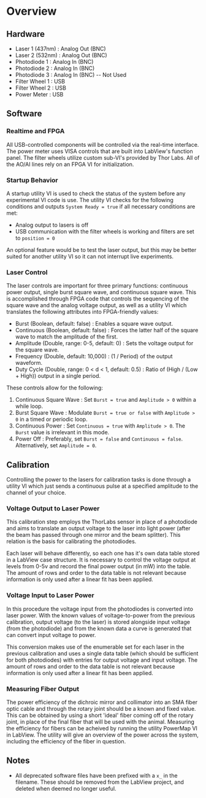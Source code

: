 # Overview #
## Hardware ##

* Laser 1 (437nm) : Analog Out (BNC)
* Laser 2 (532nm) : Analog Out (BNC)
* Photodiode 1 : Analog In (BNC)
* Photodiode 2 : Analog In (BNC)
* Photodiode 3 : Analog In (BNC) -- Not Used
* Filter Wheel 1 : USB
* Filter Wheel 2 : USB
* Power Meter : USB

## Software ##
### Realtime and FPGA ###
All USB-controlled components will be controlled via the real-time interface. The power meter uses VISA controls that are built into LabView's function panel. The filter wheels utilize custom sub-VI's provided by Thor Labs. All of the AO/AI lines rely on an FPGA VI for initialization.

### Startup Behavior ###
A startup utility VI is used to check the status of the system before any experimental VI code is use. The utility VI checks for the following conditions and outputs `System Ready = true` if all necessary conditions are met:

* Analog output to lasers is off
* USB communication with the filter wheels is working and filters are set to `position = 0`

An optional feature would be to test the laser output, but this may be better suited for another utility VI so it can not interrupt live experiments.

### Laser Control ###
The laser controls are important for three primary functions: continuous power output, single burst square wave, and continuous square wave. This is accomplished through FPGA code that controls the sequencing of the square wave and the analog voltage output, as well as a utility VI which translates the following attributes into FPGA-friendly values:
 
* Burst (Boolean, default: false) : Enables a square wave output.
* Continuous (Boolean, default: false) : Forces the latter half of the square wave to match the amplitude of the first.
* Amplitude (Double, range: 0-5, default: 0) : Sets the voltage output for the square wave.
* Frequency (Double, default: 10,000) : (1 / Period) of the output waveform.
* Duty Cycle (Double, range: 0 < d < 1, default: 0.5) : Ratio of (High / (Low + High)) output in a single period.

These controls allow for the following:

1. Continuous Square Wave : Set `Burst = true` and `Amplitude > 0` within a while loop.
2. Burst Square Wave : Modulate `Burst = true or false` with `Amplitude > 0` in a timed or periodic loop.
3. Continuous Power : Set `Continuous = true` with `Amplitude > 0`. The `Burst` value is irrelevant in this mode.
4. Power Off : Preferably, set `Burst = false` and `Continuous = false`. Alternatively, set `Amplitude = 0`.

## Calibration ##
Controlling the power to the lasers for calibration tasks is done through a utility VI which just sends a continuous pulse at a specified amplitude to the channel of your choice. 

### Voltage Output to Laser Power ###
This calibration step employs the ThorLabs sensor in place of a photodiode and aims to translate an output voltage to the laser into light power (after the beam has passed through one mirror and the beam splitter). This relation is the basis for calibrating the photodiodes.

Each laser will behave differently, so each one has it's own data table stored in a LabView case structure. It is necessary to control the voltage output at levels from 0-5v and record the final power output (in mW) into the table. The amount of rows and order to the data table is not relevant because information is only used after a linear fit has been applied.

### Voltage Input to Laser Power ###
In this procedure the voltage input from the photodiodes is converted into laser power. With the known values of voltage-to-power from the previous calibration, output voltage (to the laser) is stored alongside input voltage (from the photodiode) and from the known data a curve is generated that can convert input voltage to power.

This conversion makes use of the enumerable set for each laser in the previous calibration and uses a single data table (which should be sufficient for both photodiodes) with entries for output voltage and input voltage. The amount of rows and order to the data table is not relevant because information is only used after a linear fit has been applied.

### Measuring Fiber Output ###
The power efficiency of the dichroic mirror and collimator into an SMA fiber optic cable and through the rotary joint should be a known and fixed value. This can be obtained by using a short 'ideal' fiber coming off of the rotary joint, in place of the final fiber that will be used with the animal. Measuring the efficiency for fibers can be acheived by running the utility PowerMap VI in LabView. The utility will give an overview of the power across the system, including the efficiency of the fiber in question.

## Notes ##
* All deprecated software files have been prefixed with a `x_` in the filename. These should be removed from the LabView project, and deleted when deemed no longer useful.
